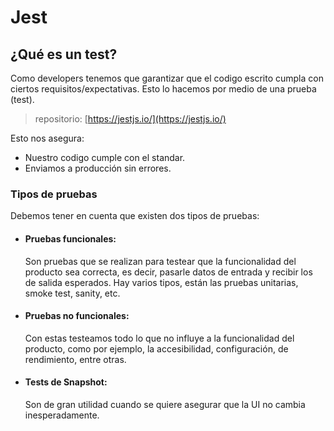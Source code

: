# Jest

## ¿Qué es un test?

Como developers tenemos que garantizar que el codigo escrito cumpla con ciertos requisitos/expectativas. Esto lo hacemos por medio de una prueba (test).

> repositorio: [https://jestjs.io/](https://jestjs.io/)

Esto nos asegura:

- Nuestro codigo cumple con el standar.
- Enviamos a producción sin errores.

### Tipos de pruebas

Debemos tener en cuenta que existen dos tipos de pruebas:

- #### Pruebas funcionales:

  Son pruebas que se realizan para testear que la funcionalidad del producto sea correcta, es decir, pasarle datos de entrada y recibir los de salida esperados. Hay varios tipos, están las pruebas unitarias, smoke test, sanity, etc.

- #### Pruebas no funcionales:

  Con estas testeamos todo lo que no influye a la funcionalidad del producto, como por ejemplo, la accesibilidad, configuración, de rendimiento, entre otras.

- #### Tests de Snapshot:
  Son de gran utilidad cuando se quiere asegurar que la UI no cambia inesperadamente.
